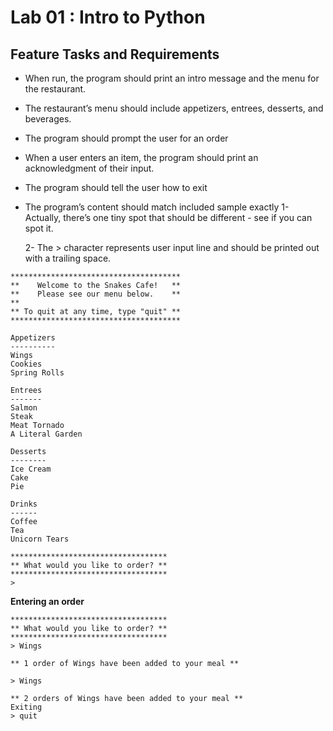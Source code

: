 # Lab 01 : Intro to Python 

## Feature Tasks and Requirements

- When run, the program should print an intro message and the menu for the restaurant.
- The restaurant’s menu should include appetizers, entrees, desserts, and beverages.
- The program should prompt the user for an order
- When a user enters an item, the program should    print an acknowledgment of their input.

- The program should tell the user how to exit
- The program’s content should match included sample exactly
     1- Actually, there’s one tiny spot that should be different - see if you can spot it.

     2- The > character represents user input line and should be printed out with a trailing space.

```
**************************************
**    Welcome to the Snakes Cafe!   **
**    Please see our menu below.    **
**
** To quit at any time, type "quit" **
**************************************

Appetizers
----------
Wings
Cookies
Spring Rolls

Entrees
-------
Salmon
Steak
Meat Tornado
A Literal Garden

Desserts
--------
Ice Cream
Cake
Pie

Drinks
------
Coffee
Tea
Unicorn Tears

***********************************
** What would you like to order? **
***********************************
>
```
**Entering an order**
```
***********************************
** What would you like to order? **
***********************************
> Wings

** 1 order of Wings have been added to your meal **

> Wings

** 2 orders of Wings have been added to your meal **
Exiting
> quit
```